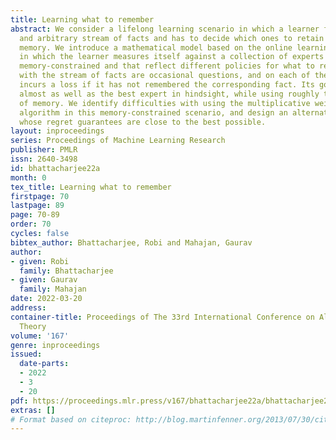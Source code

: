 ```yaml
---
title: Learning what to remember
abstract: We consider a lifelong learning scenario in which a learner faces a neverending
  and arbitrary stream of facts and has to decide which ones to retain in its limited
  memory. We introduce a mathematical model based on the online learning framework,
  in which the learner measures itself against a collection of experts that are also
  memory-constrained and that reflect different policies for what to remember. Interspersed
  with the stream of facts are occasional questions, and on each of these the learner
  incurs a loss if it has not remembered the corresponding fact. Its goal is to do
  almost as well as the best expert in hindsight, while using roughly the same amount
  of memory. We identify difficulties with using the multiplicative weights update
  algorithm in this memory-constrained scenario, and design an alternative scheme
  whose regret guarantees are close to the best possible.
layout: inproceedings
series: Proceedings of Machine Learning Research
publisher: PMLR
issn: 2640-3498
id: bhattacharjee22a
month: 0
tex_title: Learning what to remember
firstpage: 70
lastpage: 89
page: 70-89
order: 70
cycles: false
bibtex_author: Bhattacharjee, Robi and Mahajan, Gaurav
author:
- given: Robi
  family: Bhattacharjee
- given: Gaurav
  family: Mahajan
date: 2022-03-20
address:
container-title: Proceedings of The 33rd International Conference on Algorithmic Learning
  Theory
volume: '167'
genre: inproceedings
issued:
  date-parts:
  - 2022
  - 3
  - 20
pdf: https://proceedings.mlr.press/v167/bhattacharjee22a/bhattacharjee22a.pdf
extras: []
# Format based on citeproc: http://blog.martinfenner.org/2013/07/30/citeproc-yaml-for-bibliographies/
---
```

